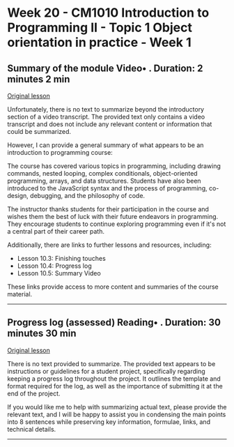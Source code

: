 # Week 20 - CM1010 Introduction to Programming II - Topic 1 Object orientation in practice - Week 1

## Summary of the module Video• . Duration: 2 minutes 2 min

[Original lesson](https://www.coursera.org/learn/uol-introduction-to-programming-2/lecture/aUJlj/summary-of-the-module)

Unfortunately, there is no text to summarize beyond the introductory section of a video transcript. The provided text only contains a video transcript and does not include any relevant content or information that could be summarized.

However, I can provide a general summary of what appears to be an introduction to programming course:

The course has covered various topics in programming, including drawing commands, nested looping, complex conditionals, object-oriented programming, arrays, and data structures. Students have also been introduced to the JavaScript syntax and the process of programming, co-design, debugging, and the philosophy of code.

The instructor thanks students for their participation in the course and wishes them the best of luck with their future endeavors in programming. They encourage students to continue exploring programming even if it's not a central part of their career path.

Additionally, there are links to further lessons and resources, including:

* Lesson 10.3: Finishing touches
* Lesson 10.4: Progress log
* Lesson 10.5: Summary Video

These links provide access to more content and summaries of the course material.

---

## Progress log (assessed) Reading• . Duration: 30 minutes 30 min

[Original lesson](https://www.coursera.org/learn/uol-introduction-to-programming-2/supplement/ShJJ8/progress-log-assessed)

There is no text provided to summarize. The provided text appears to be instructions or guidelines for a student project, specifically regarding keeping a progress log throughout the project. It outlines the template and format required for the log, as well as the importance of submitting it at the end of the project.

If you would like me to help with summarizing actual text, please provide the relevant text, and I will be happy to assist you in condensing the main points into 8 sentences while preserving key information, formulae, links, and technical details.

---

